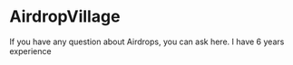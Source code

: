 # AirdropVillage
If you have any question about Airdrops, you can ask here. I have 6 years experience
